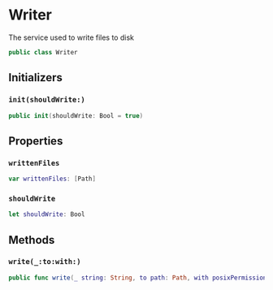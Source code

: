 # Writer

The service used to write files to disk

``` swift
public class Writer
```

## Initializers

### `init(shouldWrite:)`

``` swift
public init(shouldWrite: Bool = true)
```

## Properties

### `writtenFiles`

``` swift
var writtenFiles: [Path]
```

### `shouldWrite`

``` swift
let shouldWrite: Bool
```

## Methods

### `write(_:to:with:)`

``` swift
public func write(_ string: String, to path: Path, with posixPermissions: Any?) throws
```
